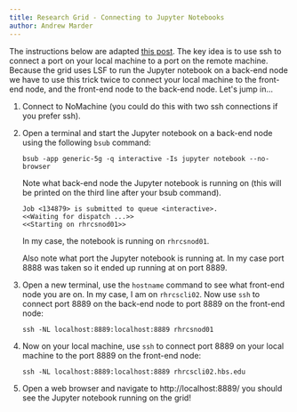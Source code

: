 ```yaml
---
title: Research Grid - Connecting to Jupyter Notebooks
author: Andrew Marder
---
```


The instructions below are adapted [this post](http://www.datasciencebytes.com/bytes/2015/12/18/using-jupyter-notebooks-securely-on-remote-linux-machines/). The key idea is to use ssh to connect a port on your local machine to a port on the remote machine. Because the grid uses LSF to run the Jupyter notebook on a back-end node we have to use this trick twice to connect your local machine to the front-end node, and the front-end node to the back-end node. Let's jump in...

1.  Connect to NoMachine (you could do this with two ssh connections if you prefer ssh).

2.  Open a terminal and start the Jupyter notebook on a back-end node using the following `bsub` command:

        bsub -app generic-5g -q interactive -Is jupyter notebook --no-browser

    Note what back-end node the Jupyter notebook is running on (this will be printed on the third line after your bsub command).
    
        Job <134879> is submitted to queue <interactive>.
        <<Waiting for dispatch ...>>
        <<Starting on rhrcsnod01>>
        
    In my case, the notebook is running on `rhrcsnod01`.
    
    Also note what port the Jupyter notebook is running at. In my case port 8888 was taken so it ended up running at on port 8889.
    
3.  Open a new terminal, use the `hostname` command to see what front-end node you are on. In my case, I am on `rhrcscli02`. Now use `ssh` to connect port 8889 on the back-end node to port 8889 on the front-end node:

        ssh -NL localhost:8889:localhost:8889 rhrcsnod01
        
4.  Now on your local machine, use `ssh` to connect port 8889 on your local machine to the port 8889 on the front-end node:

        ssh -NL localhost:8889:localhost:8889 rhrcscli02.hbs.edu
        
5.  Open a web browser and navigate to http://localhost:8889/ you should see the Jupyter notebook running on the grid!

